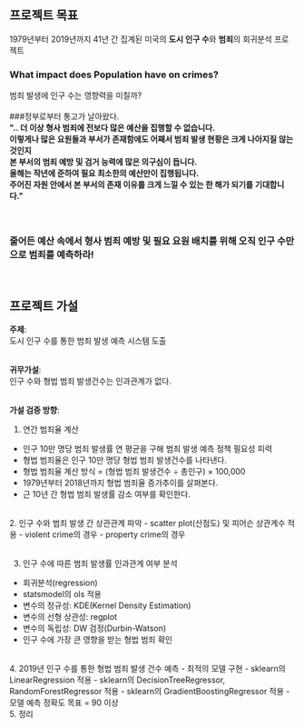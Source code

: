 ## **프로젝트 목표**
1979년부터 2019년까지 41년 간 집계된 미국의 **도시 인구 수**와 **범죄**의 회귀분석 프로젝트<br>
### What impact does Population have on crimes?<br>
범죄 발생에 인구 수는 영향력을 미칠까?<br>
<br>
###정부로부터 통고가 날아왔다.<br>
**".. 더 이상 형사 범죄에 전보다 많은 예산을 집행할 수 없습니다.<br>
이렇게나 많은 요원들과 부서가 존재함에도 어째서 범죄 발생 현황은 크게 나아지질 않는 것인지<br>
본 부서의 범죄 예방 및 검거 능력에 많은 의구심이 듭니다.<br>
올해는 작년에 준하여 필요 최소한의 예산만이 집행됩니다.<br>
주어진 자원 안에서 본 부서의 존재 이유를 크게 느낄 수 있는 한 해가 되기를 기대합니다."**<br>  
<br>
### 줄어든 예산 속에서 형사 범죄 예방 및 필요 요원 배치를 위해 오직 인구 수만으로 범죄를 예측하라!
<br>

## **프로젝트 가설**
**주제**:<br>
도시 인구 수를 통한 범죄 발생 예측 시스템 도출<br>
<br> 

**귀무가설**:<br>
인구 수와 형법 범죄 발생건수는 인과관계가 없다.<br>
<br>


**가설 검증 방향**:<br>
1. 연간 범죄율 계산
- 인구 10만 명당 범죄 발생률 연 평균을 구해 범죄 발생 예측 정책 필요성 피력
 - 형법 범죄율은 인구 10만 명당 형법 범죄 발생건수를 나타낸다.
 - 형법 범죄율 계산 방식 = (형법 범죄 발생건수 ÷ 총인구) × 100,000<br>
 - 1979년부터 2018년까지 형법 범죄율 증가추이를 살펴본다.
 - 근 10년 간 형법 범죄 발생률 감소 여부를 확인한다.
 <br> 
2. 인구 수와 범죄 발생 간 상관관계 파악
- scatter plot(산점도) 및 피어슨 상관계수 적용
 - violent crime의 경우
 - property crime의 경우<br>
 <br>

3. 인구 수에 따른 범죄 발생률 인과관계 여부 분석
- 회귀분석(regression)
 - statsmodel의 ols 적용
  - 변수의 정규성: KDE(Kernel Density Estimation)
  - 변수의 선형 상관성: regplot  
  - 변수의 독립성: DW 검정(Durbin-Watson)
- 인구 수에 가장 큰 영향을 받는 형법 범죄 확인<br>
<br>
4. 2019년 인구 수를 통한 형법 범죄 발생 건수 예측
- 최적의 모델 구현
  - sklearn의 LinearRegression 적용
  - sklearn의 DecisionTreeRegressor, RandomForestRegressor 적용
  - sklearn의 GradientBoostingRegressor 적용
  - 모델 예측 정확도 목표 = 90 이상
 <br>
5. 정리<br>
